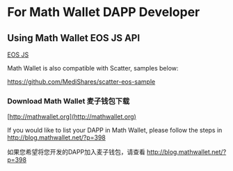 # For Math Wallet DAPP Developer

## Using Math Wallet EOS JS API

[EOS JS](https://github.com/MediShares/mds-eosjs/blob/master/eos/README.md)

Math Wallet is also compatible with Scatter, samples below:

https://github.com/MediShares/scatter-eos-sample

### Download Math Wallet 麦子钱包下载

[http://mathwallet.org](http://mathwallet.org)

If you would like to list your DAPP in Math Wallet, please follow the steps in http://blog.mathwallet.net/?p=398

如果您希望将您开发的DAPP加入麦子钱包，请查看 http://blog.mathwallet.net/?p=398
